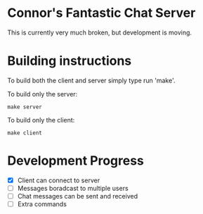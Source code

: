 # Connor's Fantastic Chat Server
This is currently very much broken, but development is moving.

# Building instructions
To build both the client and server simply type run 'make'.

To build only the server:
```
make server
```

To build only the client:
```
make client
```

# Development Progress
- [x] Client can connect to server
- [ ] Messages boradcast to multiple users
- [ ] Chat messages can be sent and received
- [ ] Extra commands
